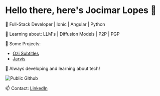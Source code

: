 # Hello there, here's Jocimar Lopes 👋

🚀 Full-Stack Developer | Ionic | Angular | Python

🌱 Learning about: LLM's | Diffusion Models | P2P | PGP

🔭 Some Projects:
- [Ozi Subtitles](https://github.com/jocimarlopes/ozi-subtitles-generator)
- [Jarvis](https://github.com/jocimarlopes/jarvis)

💬 Always developing and learning about tech!

![Public Github](https://github-readme-stats.vercel.app/api?username=jocimarlopes&show_icons=true&theme=radical)

📫 Contact: [LinkedIn](https://www.linkedin.com/in/jocimarlopes)